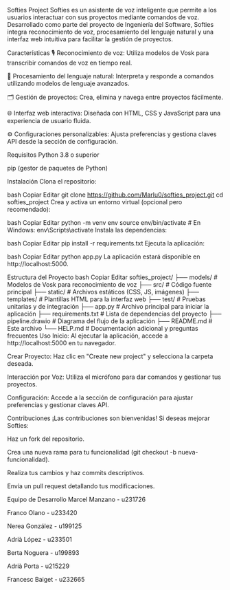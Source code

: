 Softies Project
Softies es un asistente de voz inteligente que permite a los usuarios interactuar con sus proyectos mediante comandos de voz. Desarrollado como parte del proyecto de Ingeniería del Software, Softies integra reconocimiento de voz, procesamiento del lenguaje natural y una interfaz web intuitiva para facilitar la gestión de proyectos.

Características
🎙️ Reconocimiento de voz: Utiliza modelos de Vosk para transcribir comandos de voz en tiempo real.

🧠 Procesamiento del lenguaje natural: Interpreta y responde a comandos utilizando modelos de lenguaje avanzados.

🗂️ Gestión de proyectos: Crea, elimina y navega entre proyectos fácilmente.

🌐 Interfaz web interactiva: Diseñada con HTML, CSS y JavaScript para una experiencia de usuario fluida.

⚙️ Configuraciones personalizables: Ajusta preferencias y gestiona claves API desde la sección de configuración.

Requisitos
Python 3.8 o superior

pip (gestor de paquetes de Python)

Instalación
Clona el repositorio:

bash
Copiar
Editar
git clone https://github.com/Marlu0/softies_project.git
cd softies_project
Crea y activa un entorno virtual (opcional pero recomendado):

bash
Copiar
Editar
python -m venv env
source env/bin/activate  # En Windows: env\Scripts\activate
Instala las dependencias:

bash
Copiar
Editar
pip install -r requirements.txt
Ejecuta la aplicación:

bash
Copiar
Editar
python app.py
La aplicación estará disponible en http://localhost:5000.

Estructura del Proyecto
bash
Copiar
Editar
softies_project/
├── models/                 # Modelos de Vosk para reconocimiento de voz
├── src/                    # Código fuente principal
├── static/                 # Archivos estáticos (CSS, JS, imágenes)
├── templates/              # Plantillas HTML para la interfaz web
├── test/                   # Pruebas unitarias y de integración
├── app.py                  # Archivo principal para iniciar la aplicación
├── requirements.txt        # Lista de dependencias del proyecto
├── pipeline.drawio         # Diagrama del flujo de la aplicación
├── README.md               # Este archivo
└── HELP.md                 # Documentación adicional y preguntas frecuentes
Uso
Inicio: Al ejecutar la aplicación, accede a http://localhost:5000 en tu navegador.

Crear Proyecto: Haz clic en "Create new project" y selecciona la carpeta deseada.

Interacción por Voz: Utiliza el micrófono para dar comandos y gestionar tus proyectos.

Configuración: Accede a la sección de configuración para ajustar preferencias y gestionar claves API.

Contribuciones
¡Las contribuciones son bienvenidas! Si deseas mejorar Softies:

Haz un fork del repositorio.

Crea una nueva rama para tu funcionalidad (git checkout -b nueva-funcionalidad).

Realiza tus cambios y haz commits descriptivos.

Envía un pull request detallando tus modificaciones.

Equipo de Desarrollo
Marcel Manzano - u231726

Franco Olano - u233420

Nerea González - u199125

Adrià López - u233501

Berta Noguera - u199893

Adrià Porta - u215229

Francesc Baiget - u232665

